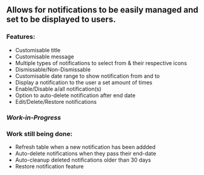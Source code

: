 ## Allows for notifications to be easily managed and set to be displayed to users.

### Features:

* Customisable title
* Customisable message
* Multiple types of notifications to select from & their respective icons
* Dismissable/Non-Dismissable
* Customisable date range to show notification from and to
* Display a notification to the user a set amount of times
* Enable/Disable a/all notification(s)
* Option to auto-delete notification after end date
* Edit/Delete/Restore notifications

### *Work-in-Progress*

### Work still being done:

* Refresh table when a new notification has been addded
* Auto-delete notifications when they pass their end-date
* Auto-cleanup deleted notifications older than 30 days
* Restore notification feature